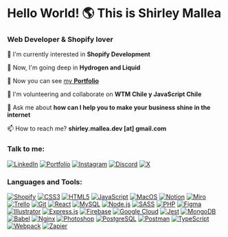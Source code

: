 
<h1>Hello World! 🌎 This is Shirley Mallea</h1>
<h3>Web Developer & Shopify lover</h3>

<p>🌱 I'm currently interested in <strong>Shopify Development</strong></p>

<p>📕 Now, I'm going deep in <strong>Hydrogen and Liquid</strong></p>

<p>💼 Now you can see <a href="https://www.shirleymallea.com/" target="_blank">my <strong>Portfolio</strong></a></p>

<p>👯 I'm volunteering and collaborate on <strong>WTM Chile y JavaScript Chile</strong></p>

<p>💬 Ask me about <strong>how can I help you to make your business shine in the internet</strong></p>

<p>📫 How to reach me? <strong>shirley.mallea.dev [at] gmail.com</strong></p>

<h3>Talk to me:</h3>

[![LinkedIn](https://img.shields.io/badge/LinkedIn-0077B5?style=for-the-badge&logo=linkedin&logoColor=white)](https://linkedin.com/in/shirleymallea)
[![Portfolio](https://img.shields.io/badge/Portfolio-255E63?style=for-the-badge&logo=About.me&logoColor=white)](https://www.shirleymallea.com/)
[![Instagram](https://img.shields.io/badge/Instagram-E4405F?style=for-the-badge&logo=instagram&logoColor=white)](https://instagram.com/shirleymallea)
[![Discord](https://img.shields.io/badge/Discord-5865F2?style=for-the-badge&logo=discord&logoColor=white)](https://discord.gg/shirleymallea)
[![X](https://img.shields.io/badge/X-000000?style=for-the-badge&logo=x&logoColor=white)](https://twitter.com/shimapi)

<h3>Languages and Tools:</h3>

[![Shopify](https://img.shields.io/badge/shopify-8DB543?style=for-the-badge&logo=Shopify&logoColor=white)](https://shopify.com)
[![CSS3](https://img.shields.io/badge/CSS3-1572B6?style=for-the-badge&logo=css3&logoColor=white)](https://developer.mozilla.org/en-US/docs/Web/CSS)
[![HTML5](https://img.shields.io/badge/HTML5-E34F26?style=for-the-badge&logo=html5&logoColor=white)](https://developer.mozilla.org/en-US/docs/Web/HTML)
[![JavaScript](https://img.shields.io/badge/JavaScript-323330?style=for-the-badge&logo=javascript&logoColor=F7DF1E)](https://developer.mozilla.org/en-US/docs/Web/JavaScript)
[![MacOS](https://img.shields.io/badge/mac%20os-000000?style=for-the-badge&logo=apple&logoColor=white)](https://www.apple.com/macos)
[![Notion](https://img.shields.io/badge/Notion-000000?style=for-the-badge&logo=notion&logoColor=white)](https://notion.so)
[![Miro](https://img.shields.io/badge/Miro-F7C922?style=for-the-badge&logo=Miro&logoColor=050036)](https://miro.com)
[![Trello](https://img.shields.io/badge/Trello-0052CC?style=for-the-badge&logo=trello&logoColor=white)](https://trello.com)
[![Git](https://img.shields.io/badge/GIT-E44C30?style=for-the-badge&logo=git&logoColor=white)](https://git-scm.com/)
[![React](https://img.shields.io/badge/React-20232A?style=for-the-badge&logo=react&logoColor=61DAFB)](https://reactjs.org/)
[![MySQL](https://img.shields.io/badge/MySQL-005C84?style=for-the-badge&logo=mysql&logoColor=white)](https://www.mysql.com/)
[![Node.js](https://img.shields.io/badge/Node.js-43853D?style=for-the-badge&logo=node.js&logoColor=white)](https://nodejs.org)
[![SASS](https://img.shields.io/badge/Sass-CC6699?style=for-the-badge&logo=sass&logoColor=white)](https://sass-lang.com)
[![PHP](https://img.shields.io/badge/PHP-777BB4?style=for-the-badge&logo=php&logoColor=white)](https://www.php.net)
[![Figma](https://img.shields.io/badge/Figma-F24E1E?style=for-the-badge&logo=figma&logoColor=white)](https://www.figma.com/)
[![Illustrator](https://img.shields.io/badge/Adobe%20Illustrator-FF9A00?style=for-the-badge&logo=adobe%20illustrator&logoColor=white)](https://www.adobe.com/products/illustrator.html)
[![Express.js](https://img.shields.io/badge/Express.js-404D59?style=for-the-badge)](https://expressjs.com)
[![Firebase](https://img.shields.io/badge/Firebase-039BE5?style=for-the-badge&logo=Firebase&logoColor=white)](https://firebase.google.com/)
[![Google Cloud](https://img.shields.io/badge/Google_Cloud-4285F4?style=for-the-badge&logo=google-cloud&logoColor=white)](https://cloud.google.com)
[![Jest](https://img.shields.io/badge/Jest-323330?style=for-the-badge&logo=Jest&logoColor=white)](https://jestjs.io)
[![MongoDB](https://img.shields.io/badge/MongoDB-4EA94B?style=for-the-badge&logo=mongodb&logoColor=white)](https://www.mongodb.com/)
[![Babel](https://img.shields.io/badge/Babel-F9DC3E?style=for-the-badge&logo=babel&logoColor=black)](https://babeljs.io/)
[![Nginx](https://img.shields.io/badge/nginx-%23009639.svg?style=for-the-badge&logo=nginx&logoColor=white)](https://www.nginx.com)
[![Photoshop](https://img.shields.io/badge/Adobe%20Photoshop-31A8FF?style=for-the-badge&logo=Adobe%20Photoshop&logoColor=black)](https://www.photoshop.com/)
[![PostgreSQL](https://img.shields.io/badge/PostgreSQL-316192?style=for-the-badge&logo=postgresql&logoColor=white)](https://www.postgresql.org)
[![Postman](https://img.shields.io/badge/Postman-FF6C37?style=for-the-badge&logo=postman&logoColor=white)](https://postman.com)
[![TypeScript](https://img.shields.io/badge/TypeScript-007ACC?style=for-the-badge&logo=typescript&logoColor=white)](https://www.typescriptlang.org/)
[![Webpack](https://img.shields.io/badge/webpack-%238DD6F9.svg?style=for-the-badge&logo=webpack&logoColor=black)](https://webpack.js.org)
[![Zapier](https://img.shields.io/badge/Zapier-FF4A00?style=for-the-badge&logo=zapier&logoColor=white)](https://zapier.com)
